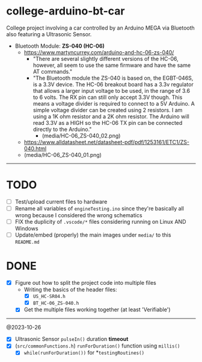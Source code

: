 # college-arduino-bt-car
College project involving a car controlled by an Arduino MEGA via Bluetooth also featuring a Ultrasonic Sensor.

- Bluetooth Module: **ZS-040 (HC-06)**
	- https://www.martyncurrey.com/arduino-and-hc-06-zs-040/
		- "There are several slightly different versions of the HC-06, however, all seem to use the same firmware and have the same AT commands."
		- "The Bluetooth module the ZS-040 is based on, the EGBT-046S, is a 3.3V device. The HC-06 breakout board has a 3.3v regulator that allows a larger input voltage to be used, in the range of 3.6 to 6 volts. The RX pin can still only accept 3.3V though. This means a voltage divider is required to connect to a 5V Arduino. A simple voltage divider can be created using 2 resistors. I am using a 1K ohm resistor and a 2K ohm resistor. The Arduino will read 3.3V as a HIGH so the HC-06 TX pin can be connected directly to the Arduino."
			- (media/HC-06_ZS-040_02.png)
	- https://www.alldatasheet.net/datasheet-pdf/pdf/1253161/ETC1/ZS-040.html
	- (media/HC-06_ZS-040_01.png)

---

# TODO
- [ ] Test/upload current files to hardware
- [ ] Rename all variables of `engineTesting.ino` since they're basically all wrong because I considered the wrong schematics
- [ ] FIX the duplicity of `.vscode/*` files considering running on Linux AND Windows
- [ ] Update/embed (properly) the main images under `media/` to this `README.md`

# DONE
- [x] Figure out how to split the project code into multiple files
  - Writing the basics of the header files:
    - [x] `US_HC-SR04.h`
    - [x] `BT_HC-06_ZS-040.h`
  - [x] Get the multiple files working together (at least 'Verifiable')

---

@2023-10-26
- [x] Ultrasonic Sensor `pulseIn()` duration **timeout**
- [x] (`src/commonFunctions.h`) `runForDuration()` function using `millis()`
  - [x] `while(runForDuration())` for *`testingRoutines()`
